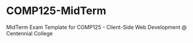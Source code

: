 # COMP125-MidTerm

MidTerm Exam Template for COMP125 - Client-Side Web Development @ Centennial College

